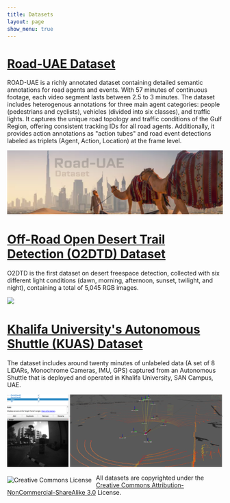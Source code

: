 ```yaml
---
title: Datasets
layout: page
show_menu: true
---
```

# [Road-UAE Dataset](https://avlab.io/road-uae/)
ROAD-UAE is a richly annotated dataset containing detailed semantic annotations for road agents and events. With 57 minutes of continuous footage, each video segment lasts between 2.5 to 3 minutes. The dataset includes heterogenous annotations for three main agent categories: people (pedestrians and cyclists), vehicles (divided into six classes), and traffic lights. It captures the unique road topology and traffic conditions of the Gulf Region, offering consistent tracking IDs for all road agents. Additionally, it provides action annotations as "action tubes" and road event detections labeled as triplets (Agent, Action, Location) at the frame level.

![](assets/img/road-uae.png)

# [Off-Road Open Desert Trail Detection (O2DTD) Dataset](datasets/offroad)
O2DTD is the first dataset on desert freespace detection, collected with six       different light conditions (dawn, morning, afternoon, sunset, twilight, and night), containing a total of 5,045 RGB images.

![](assets/O2DTD_Dataset_Demo_cropped.gif)

# [Khalifa University's Autonomous Shuttle (KUAS) Dataset](datasets/shuttle)
The dataset includes around twenty minutes of unlabeled data (A set of 8 LiDARs, Monochrome Cameras, IMU, GPS) captured from an Autonomous Shuttle that is deployed and operated in Khalifa University, SAN Campus, UAE.

![](/assets/KUAS_Dataset_cropped.png)


<img alt="Creative Commons License" style="border-width:0;float:left;margin-top:5px; margin-right:10px" src="http://i.creativecommons.org/l/by-nc-sa/3.0/88x31.png">All datasets  are copyrighted under the <a rel="license" href="http://creativecommons.org/licenses/by-nc-sa/3.0/">Creative Commons Attribution-NonCommercial-ShareAlike 3.0</a> License. 
